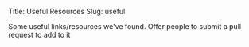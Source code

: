 Title: Useful Resources
Slug: useful

Some useful links/resources we've found. Offer people to submit a pull request to add to it
